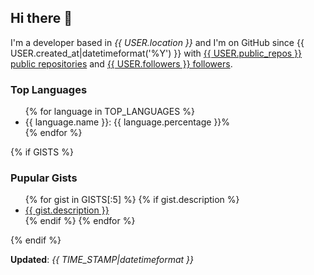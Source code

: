 <h2>Hi there 👋</h2>

<!-- This is just the base template, feel free to change it. -->

<p>
    I'm a developer based in <i>{{ USER.location }}</i>
    and I'm on GitHub since {{ USER.created_at|datetimeformat('%Y') }}
    with <a href="https://github.com/{{ USER.login }}?tab=repositories">{{ USER.public_repos }} public repositories</a>
    and <a href="https://github.com/{{ USER.login }}?tab=followers">{{ USER.followers }} followers</a>.
</p>

<h3>Top Languages</h3>

<ul>
{% for language in TOP_LANGUAGES %}
    <li>{{ language.name }}: {{ language.percentage }}%</li>
{% endfor %}
</ul>

{% if GISTS %}
<h3>Pupular Gists</h3>

<ul>
{% for gist in GISTS[:5] %}
    {% if gist.description %}
        <li><a href="{{ gist.html_url }}">{{ gist.description }}</a></li>
    {% endif %}
{% endfor %}
</ul>
{% endif %}

<p><strong>Updated</strong>: <i>{{ TIME_STAMP|datetimeformat }}</i></p>
